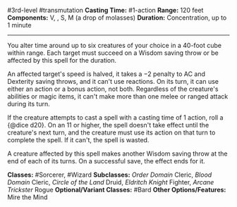 #3rd-level #transmutation
**Casting Time:** #1-action
**Range:** 120 feet
**Components:** V, , S, M (a drop of molasses)
**Duration:** Concentration, up to 1 minute

---

You alter time around up to six creatures of your choice in a 40-foot cube within range. Each target must succeed on a Wisdom saving throw or be affected by this spell for the duration.

An affected target's speed is halved, it takes a −2 penalty to AC and Dexterity saving throws, and it can't use reactions. On its turn, it can use either an action or a bonus action, not both. Regardless of the creature's abilities or magic items, it can't make more than one melee or ranged attack during its turn.

If the creature attempts to cast a spell with a casting time of 1 action, roll a {@dice d20}. On an 11 or higher, the spell doesn't take effect until the creature's next turn, and the creature must use its action on that turn to complete the spell. If it can't, the spell is wasted.

A creature affected by this spell makes another Wisdom saving throw at the end of each of its turns. On a successful save, the effect ends for it.


**Classes:** #Sorcerer, #Wizard
**Subclasses:** *Order Domain* Cleric, *Blood Domain* Cleric, *Circle of the Land* Druid, *Eldritch Knight* Fighter, *Arcane Trickster* Rogue
**Optional/Variant Classes:** #Bard
**Other Options/Features:** Mire the Mind

